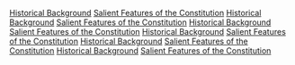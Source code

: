 [Historical Background](https://yoursamlan.github.io/Polity/Historical_Background.html)  [Salient Features of the Constitution](https://yoursamlan.github.io/Polity/Salient_Features_of_the_Constitution.html)  [Historical Background](https://yoursamlan.github.io/Polity/Historical_Background.html)  [Salient Features of the Constitution](https://yoursamlan.github.io/Polity/Salient_Features_of_the_Constitution.html)  [Historical Background](https://yoursamlan.github.io/Polity/Historical_Background.html)  [Salient Features of the Constitution](https://yoursamlan.github.io/Polity/Salient_Features_of_the_Constitution.html)  [Historical Background](https://yoursamlan.github.io/Polity/Historical_Background.html)  [Salient Features of the Constitution](https://yoursamlan.github.io/Polity/Salient_Features_of_the_Constitution.html)  [Historical Background](https://yoursamlan.github.io/Polity/Historical_Background.html)  [Salient Features of the Constitution](https://yoursamlan.github.io/Polity/Salient_Features_of_the_Constitution.html)  [Historical Background](https://yoursamlan.github.io/Polity/Historical_Background.html)  [Salient Features of the Constitution](https://yoursamlan.github.io/Polity/Salient_Features_of_the_Constitution.html)  